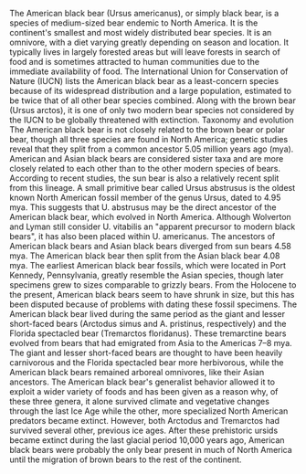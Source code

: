 The American black bear (Ursus americanus), or simply black bear, is a species of medium-sized bear endemic to North America. It is the continent's smallest and most widely distributed bear species. It is an omnivore, with a diet varying greatly depending on season and location. It typically lives in largely forested areas but will leave forests in search of food and is sometimes attracted to human communities due to the immediate availability of food. The International Union for Conservation of Nature (IUCN) lists the American black bear as a least-concern species because of its widespread distribution and a large population, estimated to be twice that of all other bear species combined. Along with the brown bear (Ursus arctos), it is one of only two modern bear species not considered by the IUCN to be globally threatened with extinction. Taxonomy and evolution The American black bear is not closely related to the brown bear or polar bear, though all three species are found in North America; genetic studies reveal that they split from a common ancestor 5.05 million years ago (mya). American and Asian black bears are considered sister taxa and are more closely related to each other than to the other modern species of bears. According to recent studies, the sun bear is also a relatively recent split from this lineage. A small primitive bear called Ursus abstrusus is the oldest known North American fossil member of the genus Ursus, dated to 4.95 mya. This suggests that U. abstrusus may be the direct ancestor of the American black bear, which evolved in North America. Although Wolverton and Lyman still consider U. vitabilis an \"apparent precursor to modern black bears\", it has also been placed within U. americanus. The ancestors of American black bears and Asian black bears diverged from sun bears 4.58 mya. The American black bear then split from the Asian black bear 4.08 mya. The earliest American black bear fossils, which were located in Port Kennedy, Pennsylvania, greatly resemble the Asian species, though later specimens grew to sizes comparable to grizzly bears. From the Holocene to the present, American black bears seem to have shrunk in size, but this has been disputed because of problems with dating these fossil specimens. The American black bear lived during the same period as the giant and lesser short-faced bears (Arctodus simus and A. pristinus, respectively) and the Florida spectacled bear (Tremarctos floridanus). These tremarctine bears evolved from bears that had emigrated from Asia to the Americas 7–8 mya. The giant and lesser short-faced bears are thought to have been heavily carnivorous and the Florida spectacled bear more herbivorous, while the American black bears remained arboreal omnivores, like their Asian ancestors. The American black bear's generalist behavior allowed it to exploit a wider variety of foods and has been given as a reason why, of these three genera, it alone survived climate and vegetative changes through the last Ice Age while the other, more specialized North American predators became extinct. However, both Arctodus and Tremarctos had survived several other, previous ice ages. After these prehistoric ursids became extinct during the last glacial period 10,000 years ago, American black bears were probably the only bear present in much of North America until the migration of brown bears to the rest of the continent.

